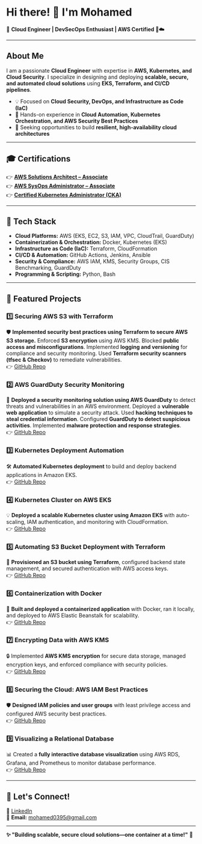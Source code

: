# Hi there! 👋 I'm Mohamed  

🚀 **Cloud Engineer | DevSecOps Enthusiast | AWS Certified 🔐☁️**  

---

## About Me  
I am a passionate **Cloud Engineer** with expertise in **AWS, Kubernetes, and Cloud Security**. I specialize in designing and deploying **scalable, secure, and automated cloud solutions** using **EKS, Terraform, and CI/CD pipelines**.  

- 💡 Focused on **Cloud Security, DevOps, and Infrastructure as Code (IaC)**  
- 🚀 Hands-on experience in **Cloud Automation, Kubernetes Orchestration, and AWS Security Best Practices**  
- 🎯 Seeking opportunities to build **resilient, high-availability cloud architectures**  

---

## 🎓 Certifications  
👉 [**AWS Solutions Architect – Associate**](https://www.credly.com/badges/cd639be7-63a3-40cc-8c35-55e1ff18717b/public_url)  
👉 [**AWS SysOps Administrator – Associate**](https://www.credly.com/badges/11c74b83-3679-4748-b4a0-96bb952c44ad/public_url)  
👉 [**Certified Kubernetes Administrator (CKA)**](https://www.credly.com/badges/760321ff-dd42-4a98-91de-7d306c99d6ed/public_url)  

---

## 🏢 Tech Stack  
- **Cloud Platforms:** AWS (EKS, EC2, S3, IAM, VPC, CloudTrail, GuardDuty)  
- **Containerization & Orchestration:** Docker, Kubernetes (EKS)  
- **Infrastructure as Code (IaC):** Terraform, CloudFormation  
- **CI/CD & Automation:** GitHub Actions, Jenkins, Ansible  
- **Security & Compliance:** AWS IAM, KMS, Security Groups, CIS Benchmarking, GuardDuty  
- **Programming & Scripting:** Python, Bash  

---

## 🚀 Featured Projects  
### **1️⃣ Securing AWS S3 with Terraform**  
🛡️ **Implemented security best practices using Terraform to secure AWS S3 storage.** Enforced **S3 encryption** using AWS KMS. Blocked **public access and misconfigurations**. Implemented **logging and versioning** for compliance and security monitoring. Used **Terraform security scanners (tfsec & Checkov)** to remediate vulnerabilities.  
👉 [GitHub Repo](https://github.com/SecureCloudOps/terraform-security-project)  

### **2️⃣ AWS GuardDuty Security Monitoring**  
🔎 **Deployed a security monitoring solution using AWS GuardDuty** to detect threats and vulnerabilities in an AWS environment. Deployed a **vulnerable web application** to simulate a security attack. Used **hacking techniques to steal credential information**. Configured **GuardDuty to detect suspicious activities**. Implemented **malware protection and response strategies**.  
👉 [GitHub Repo](https://github.com/SecureCloudOps/GuardDuty-Security)  

### **3️⃣ Kubernetes Deployment Automation**  
🛠 **Automated Kubernetes deployment** to build and deploy backend applications in Amazon EKS.  
👉 [GitHub Repo](https://github.com/SecureCloudOps/Kubernetes-Deployment)  

### **4️⃣ Kubernetes Cluster on AWS EKS**  
💡 **Deployed a scalable Kubernetes cluster using Amazon EKS** with auto-scaling, IAM authentication, and monitoring with CloudFormation.  
👉 [GitHub Repo](https://github.com/SecureCloudOps/KubernetesLab)  

### **5️⃣ Automating S3 Bucket Deployment with Terraform**  
🚀 **Provisioned an S3 bucket using Terraform**, configured backend state management, and secured authentication with AWS access keys.  
👉 [GitHub Repo](https://github.com/SecureCloudOps/S3-Automated)  

### **6️⃣ Containerization with Docker**  
🐳 **Built and deployed a containerized application** with Docker, ran it locally, and deployed to AWS Elastic Beanstalk for scalability.  
👉 [GitHub Repo](https://github.com/SecureCloudOps/DockerLab)  

### **7️⃣ Encrypting Data with AWS KMS**  
🔒 Implemented **AWS KMS encryption** for secure data storage, managed encryption keys, and enforced compliance with security policies.  
👉 [GitHub Repo](https://github.com/SecureCloudOps/AWS-KMS)  

### **8️⃣ Securing the Cloud: AWS IAM Best Practices**  
🛡 **Designed IAM policies and user groups** with least privilege access and configured AWS security best practices.  
👉 [GitHub Repo](https://github.com/SecureCloudOps/AWSIAM)  

### **9️⃣ Visualizing a Relational Database**  
📊 Created a **fully interactive database visualization** using AWS RDS, Grafana, and Prometheus to monitor database performance.  
👉 [GitHub Repo](https://github.com/SecureCloudOps/Database-Visualization)  

---

## 💌 Let's Connect!  
🌟 [LinkedIn](https://www.linkedin.com/in/mohamed-mohamed-81a138a8/)  
📧 **Email:** mohamed0395@gmail.com  

---

**✨ "Building scalable, secure cloud solutions—one container at a time!"** 🚀

